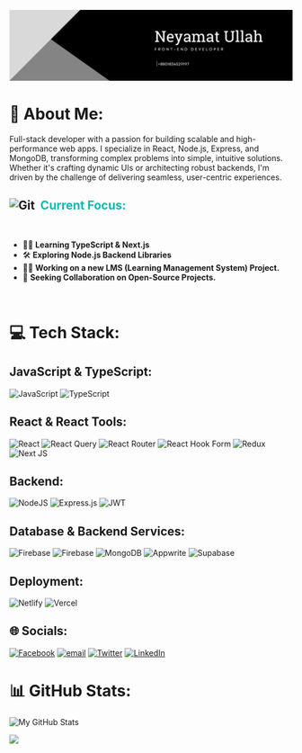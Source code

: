 <p align="center">
 <img src="https://github.com/neyamat7/neyamat7/blob/main/profile-banner.png">
</p>

# 💫 About Me:
 Full-stack developer with a passion for building scalable and high-performance web apps. I specialize in React, Node.js, Express, and MongoDB, transforming complex problems into simple, intuitive solutions. Whether it's crafting dynamic UIs or architecting robust backends, I'm driven by the challenge of delivering seamless, user-centric experiences.

<h2><img src="https://media.giphy.com/media/l0MYt5jPrb5KkF3wm/giphy.gif" width="30px" height="30px" alt="Git"/>&nbsp; <span style="color:#0ABAB5;">Current Focus:</span></h2>
<br />

- 🧑‍💻 **Learning TypeScript & Next.js**  
- 🛠  **Exploring Node.js Backend Libraries** 
- 🧑‍💼 **Working on a new LMS (Learning Management System) Project.**
- 🤝 **Seeking Collaboration on Open-Source Projects.**

<br />

# 💻 Tech Stack:

## JavaScript & TypeScript:
![JavaScript](https://img.shields.io/badge/javascript-%23323330.svg?style=for-the-badge&logo=javascript&logoColor=%23F7DF1E) 
![TypeScript](https://img.shields.io/badge/typescript-%23007ACC.svg?style=for-the-badge&logo=typescript&logoColor=white)

## React & React Tools:
![React](https://img.shields.io/badge/react-%2320232a.svg?style=for-the-badge&logo=react&logoColor=%2361DAFB) 
![React Query](https://img.shields.io/badge/-React%20Query-FF4154?style=for-the-badge&logo=react%20query&logoColor=white) 
![React Router](https://img.shields.io/badge/React_Router-CA4245?style=for-the-badge&logo=react-router&logoColor=white) 
![React Hook Form](https://img.shields.io/badge/React%20Hook%20Form-%23EC5990.svg?style=for-the-badge&logo=reacthookform&logoColor=white) 
![Redux](https://img.shields.io/badge/redux-%23593d88.svg?style=for-the-badge&logo=redux&logoColor=white) 
![Next JS](https://img.shields.io/badge/Next-black?style=for-the-badge&logo=next.js&logoColor=white)

## Backend:
![NodeJS](https://img.shields.io/badge/node.js-6DA55F?style=for-the-badge&logo=node.js&logoColor=white) 
![Express.js](https://img.shields.io/badge/express.js-%23404d59.svg?style=for-the-badge&logo=express&logoColor=%2361DAFB) 
![JWT](https://img.shields.io/badge/JWT-black?style=for-the-badge&logo=JSON%20web%20tokens)

## Database & Backend Services:
![Firebase](https://img.shields.io/badge/firebase-%23039BE5.svg?style=for-the-badge&logo=firebase) 
![Firebase](https://img.shields.io/badge/firebase-a08021?style=for-the-badge&logo=firebase&logoColor=ffcd34) 
![MongoDB](https://img.shields.io/badge/MongoDB-%234ea94b.svg?style=for-the-badge&logo=mongodb&logoColor=white) 
![Appwrite](https://img.shields.io/badge/Appwrite-%23FD366E.svg?style=for-the-badge&logo=appwrite&logoColor=white) 
![Supabase](https://img.shields.io/badge/Supabase-3ECF8E?style=for-the-badge&logo=supabase&logoColor=white)

## Deployment:
![Netlify](https://img.shields.io/badge/netlify-%23000000.svg?style=for-the-badge&logo=netlify&logoColor=#00C7B7) 
![Vercel](https://img.shields.io/badge/vercel-%23000000.svg?style=for-the-badge&logo=vercel&logoColor=white)


## 🌐 Socials:
[![Facebook](https://img.shields.io/badge/Facebook-%231877F2.svg?logo=Facebook&logoColor=white)](https://facebook.com/neyamat4) 
[![email](https://img.shields.io/badge/Email-D14836?logo=gmail&logoColor=white)](mailto:neyamat7.ullah@gmail.com) 
[![Twitter](https://img.shields.io/badge/Twitter-%231DA1F2.svg?logo=Twitter&logoColor=white)](https://x.com/neyamat7ullah) 
[![LinkedIn](https://img.shields.io/badge/LinkedIn-%230A66C2.svg?logo=LinkedIn&logoColor=white)](https://www.linkedin.com)


# 📊 GitHub Stats:

![My GitHub Stats](https://github-readme-stats.vercel.app/api?username=neyamat7&show_icons=true&theme=github_dark&hide_title=true&count_private=true&hide_border=true)

![](https://nirzak-streak-stats.vercel.app/?user=neyamat7&theme=dark&hide_border=true)<br/>

 
